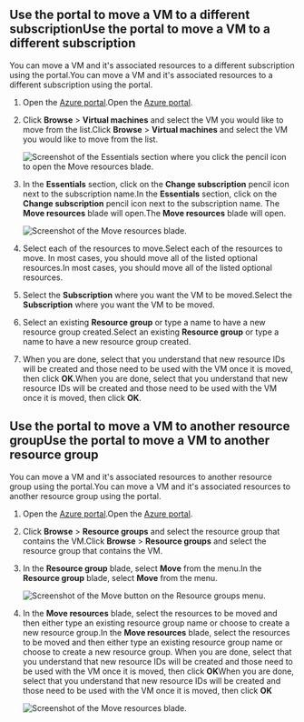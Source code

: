 

## <a name="use-the-portal-to-move-a-vm-to-a-different-subscription"></a><span data-ttu-id="f0ecb-101">Use the portal to move a VM to a different subscription</span><span class="sxs-lookup"><span data-stu-id="f0ecb-101">Use the portal to move a VM to a different subscription</span></span>
<span data-ttu-id="f0ecb-102">You can move a VM and it's associated resources to a different subscription using the portal.</span><span class="sxs-lookup"><span data-stu-id="f0ecb-102">You can move a VM and it's associated resources to a different subscription using the portal.</span></span>

1. <span data-ttu-id="f0ecb-103">Open the [Azure portal](https://portal.azure.com).</span><span class="sxs-lookup"><span data-stu-id="f0ecb-103">Open the [Azure portal](https://portal.azure.com).</span></span>
2. <span data-ttu-id="f0ecb-104">Click **Browse** > **Virtual machines** and select the VM you would like to move from the list.</span><span class="sxs-lookup"><span data-stu-id="f0ecb-104">Click **Browse** > **Virtual machines** and select the VM you would like to move from the list.</span></span>
   
    ![Screenshot of the Essentials section where you click the pencil icon to open the Move resources blade.](https://docstestmedia1.blob.core.windows.net/azure-media/includes/media/virtual-machines-common-move-vm/move-button.png)
3. <span data-ttu-id="f0ecb-106">In the **Essentials** section, click on the **Change subscription** pencil icon next to the subscription name.</span><span class="sxs-lookup"><span data-stu-id="f0ecb-106">In the **Essentials** section, click on the **Change subscription** pencil icon next to the subscription name.</span></span> <span data-ttu-id="f0ecb-107">The **Move resources** blade will open.</span><span class="sxs-lookup"><span data-stu-id="f0ecb-107">The **Move resources** blade will open.</span></span>
   
    ![Screenshot of the Move resources blade.](https://docstestmedia1.blob.core.windows.net/azure-media/includes/media/virtual-machines-common-move-vm/move.png)
4. <span data-ttu-id="f0ecb-109">Select each of the resources to move.</span><span class="sxs-lookup"><span data-stu-id="f0ecb-109">Select each of the resources to move.</span></span> <span data-ttu-id="f0ecb-110">In most cases, you should move all of the listed optional resources.</span><span class="sxs-lookup"><span data-stu-id="f0ecb-110">In most cases, you should move all of the listed optional resources.</span></span>
5. <span data-ttu-id="f0ecb-111">Select the **Subscription** where you want the VM to be moved.</span><span class="sxs-lookup"><span data-stu-id="f0ecb-111">Select the **Subscription** where you want the VM to be moved.</span></span>
6. <span data-ttu-id="f0ecb-112">Select an existing **Resource group** or type a name to have a new resource group created.</span><span class="sxs-lookup"><span data-stu-id="f0ecb-112">Select an existing **Resource group** or type a name to have a new resource group created.</span></span>
7. <span data-ttu-id="f0ecb-113">When you are done, select that you understand that new resource IDs will be created and those need to be used with the VM once it is moved, then click **OK**.</span><span class="sxs-lookup"><span data-stu-id="f0ecb-113">When you are done, select that you understand that new resource IDs will be created and those need to be used with the VM once it is moved, then click **OK**.</span></span>

## <a name="use-the-portal-to-move-a-vm-to-another-resource-group"></a><span data-ttu-id="f0ecb-114">Use the portal to move a VM to another resource group</span><span class="sxs-lookup"><span data-stu-id="f0ecb-114">Use the portal to move a VM to another resource group</span></span>
<span data-ttu-id="f0ecb-115">You can move a VM and it's associated resources to another resource group using the portal.</span><span class="sxs-lookup"><span data-stu-id="f0ecb-115">You can move a VM and it's associated resources to another resource group using the portal.</span></span>

1. <span data-ttu-id="f0ecb-116">Open the [Azure portal](https://portal.azure.com).</span><span class="sxs-lookup"><span data-stu-id="f0ecb-116">Open the [Azure portal](https://portal.azure.com).</span></span>
2. <span data-ttu-id="f0ecb-117">Click **Browse** > **Resource groups** and select the resource group that contains the VM.</span><span class="sxs-lookup"><span data-stu-id="f0ecb-117">Click **Browse** > **Resource groups** and select the resource group that contains the VM.</span></span>
3. <span data-ttu-id="f0ecb-118">In the **Resource group** blade, select **Move** from the menu.</span><span class="sxs-lookup"><span data-stu-id="f0ecb-118">In the **Resource group** blade, select **Move** from the menu.</span></span>
   
    ![Screenshot of the Move button on the Resource groups menu.](https://docstestmedia1.blob.core.windows.net/azure-media/includes/media/virtual-machines-common-move-vm/move-rg.png)
4. <span data-ttu-id="f0ecb-120">In the **Move resources** blade, select the resources to be moved and then either type an existing resource group name or choose to create a new resource group.</span><span class="sxs-lookup"><span data-stu-id="f0ecb-120">In the **Move resources** blade, select the resources to be moved and then either type an existing resource group name or choose to create a new resource group.</span></span> <span data-ttu-id="f0ecb-121">When you are done, select that you understand that new resource IDs will be created and those need to be used with the VM once it is moved, then click **OK**</span><span class="sxs-lookup"><span data-stu-id="f0ecb-121">When you are done, select that you understand that new resource IDs will be created and those need to be used with the VM once it is moved, then click **OK**</span></span>
   
    ![Screenshot of the Move resources blade.](https://docstestmedia1.blob.core.windows.net/azure-media/includes/media/virtual-machines-common-move-vm/move-rg-list.png)





